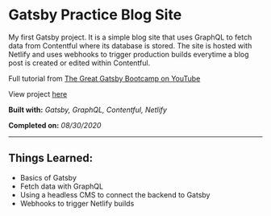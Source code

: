 # Gatsby Practice Blog Site

My first Gatsby project. It is a simple blog site that uses GraphQL to fetch data from Contentful where its database is stored. The site is hosted with Netlify and uses webhooks to trigger production builds everytime a blog post is created or edited within Contentful.

Full tutorial from [The Great Gatsby Bootcamp on YouTube](https://www.youtube.com/watch?v=8t0vNu2fCCM&list=PLZeVWz607vJKVgX1ndKGWTep8sc8PDFjh&index=15&t=0s)

View project [here](https://gatsby-practice-blog-site.netlify.app/)

**Built with:** _Gatsby, GraphQL, Contentful, Netlify_

**Completed on:** _08/30/2020_

---

## Things Learned:

-   Basics of Gatsby
-   Fetch data with GraphQL
-   Using a headless CMS to connect the backend to Gatsby
-   Webhooks to trigger Netlify builds
